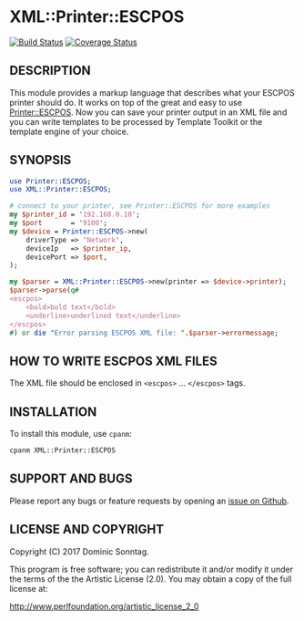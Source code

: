 # XML::Printer::ESCPOS

[![Build Status](https://travis-ci.org/sonntagd/XML-Printer-ESCPOS.svg?branch=master)](https://travis-ci.org/sonntagd/XML-Printer-ESCPOS) [![Coverage Status](https://coveralls.io/repos/github/sonntagd/XML-Printer-ESCPOS/badge.svg?branch=master)](https://coveralls.io/github/sonntagd/XML-Printer-ESCPOS?branch=master)


## DESCRIPTION

This module provides a markup language that describes what your ESCPOS printer should do. It works on top of the great and easy to use [Printer::ESCPOS](https://metacpan.org/pod/Printer::ESCPOS). Now you can save your printer output in an XML file and you can write templates to be processed by Template Toolkit or the template engine of your choice.

## SYNOPSIS

```perl
use Printer::ESCPOS;
use XML::Printer::ESCPOS;

# connect to your printer, see Printer::ESCPOS for more examples
my $printer_id = '192.168.0.10';
my $port       = '9100';
my $device = Printer::ESCPOS->new(
    driverType => 'Network',
    deviceIp   => $printer_ip,
    devicePort => $port,
);

my $parser = XML::Printer::ESCPOS->new(printer => $device->printer);
$parser->parse(q#
<escpos>
    <bold>bold text</bold>
    <underline>underlined text</underline>
</escpos>
#) or die "Error parsing ESCPOS XML file: ".$parser->errormessage;
```

## HOW TO WRITE ESCPOS XML FILES

The XML file should be enclosed in `<escpos>` ... `</escpos>` tags.


## INSTALLATION

To install this module, use `cpanm`:

```bash
cpanm XML::Printer::ESCPOS
```

## SUPPORT AND BUGS

Please report any bugs or feature requests by opening an [issue on Github](https://github.com/sonntagd/XML-Printer-ESCPOS/issues).

## LICENSE AND COPYRIGHT

Copyright (C) 2017 Dominic Sonntag.

This program is free software; you can redistribute it and/or modify it
under the terms of the the Artistic License (2.0). You may obtain a
copy of the full license at:

http://www.perlfoundation.org/artistic_license_2_0